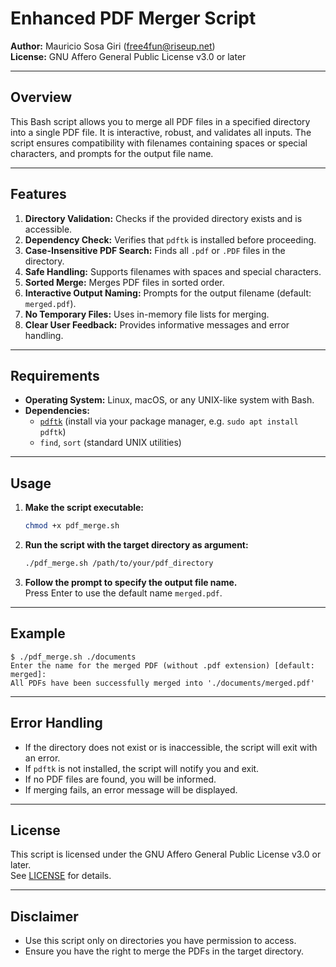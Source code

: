 # Enhanced PDF Merger Script

**Author:** Mauricio Sosa Giri (<free4fun@riseup.net>)  
**License:** GNU Affero General Public License v3.0 or later

---

## Overview

This Bash script allows you to merge all PDF files in a specified directory into a single PDF file. It is interactive, robust, and validates all inputs. The script ensures compatibility with filenames containing spaces or special characters, and prompts for the output file name.

---

## Features

1. **Directory Validation:** Checks if the provided directory exists and is accessible.
2. **Dependency Check:** Verifies that `pdftk` is installed before proceeding.
3. **Case-Insensitive PDF Search:** Finds all `.pdf` or `.PDF` files in the directory.
4. **Safe Handling:** Supports filenames with spaces and special characters.
5. **Sorted Merge:** Merges PDF files in sorted order.
6. **Interactive Output Naming:** Prompts for the output filename (default: `merged.pdf`).
7. **No Temporary Files:** Uses in-memory file lists for merging.
8. **Clear User Feedback:** Provides informative messages and error handling.

---

## Requirements

- **Operating System:** Linux, macOS, or any UNIX-like system with Bash.
- **Dependencies:**  
  - [`pdftk`](https://www.pdflabs.com/tools/pdftk-the-pdf-toolkit/) (install via your package manager, e.g. `sudo apt install pdftk`)
  - `find`, `sort` (standard UNIX utilities)

---

## Usage

1. **Make the script executable:**
   ```bash
   chmod +x pdf_merge.sh
   ```

2. **Run the script with the target directory as argument:**
   ```bash
   ./pdf_merge.sh /path/to/your/pdf_directory
   ```

3. **Follow the prompt to specify the output file name.**  
   Press Enter to use the default name `merged.pdf`.

---

## Example

```
$ ./pdf_merge.sh ./documents
Enter the name for the merged PDF (without .pdf extension) [default: merged]:
All PDFs have been successfully merged into './documents/merged.pdf'
```

---

## Error Handling

- If the directory does not exist or is inaccessible, the script will exit with an error.
- If `pdftk` is not installed, the script will notify you and exit.
- If no PDF files are found, you will be informed.
- If merging fails, an error message will be displayed.

---

## License

This script is licensed under the GNU Affero General Public License v3.0 or later.  
See [LICENSE](LICENSE) for details.

---

## Disclaimer

- Use this script only on directories you have permission to access.
- Ensure you have the right to merge the PDFs in the target directory.

